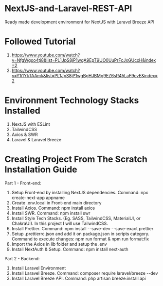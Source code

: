 # NextJS-and-Laravel-REST-API
Ready made development environment for NextJS with Laravel Breeze API

# Followed Tutorial
1. https://www.youtube.com/watch?v=NfgWgoo4tj8&list=PL1JpS8jP1wgA9EpT9UO0UuPrFcJxGUcxH&index=2
2. https://www.youtube.com/watch?v=Y1i1YkTAAmk&list=PL1JpS8jP1wgBgHJBMg9EZ6sR45LaF9cvE&index=2

# Environment Technology Stacks Installed
1. NextJS with ESLint
2. TailwindCSS
3. Axios & SWR
4. Laravel & Laravel Breeze

# Creating Project From The Scratch Installation Guide
Part 1 - Front-end:
1. Setup Front-end by installing NextJS dependencies. Command: npx create-next-app appname
2. Create .env.local in Front-end main directory
3. Install Axios. Command: npm install axios
4. Install SWR. Command: npm install swr
5. Install Style Tech Stacks. (Eg. SASS, TailwindCSS, MaterialUI, or ChakraUI). In this project I will use TailwindCSS.
6. Install Prettier. Command: npm install --save-dev --save-exact prettier
7. Setup .prettierrc.json and add it on package.json in scripts category. Command to execute changes: npm run format & npm run format:fix
8. Import the Axios in lib folder and setup the .env
9. Install NextAuth & Setup. Command: npm install next-auth

Part 2 - Backend:
1. Install Laravel Environment
2. Install Laravel Breeze. Command: composer require laravel/breeze --dev
3. Install Laravel Breeze API. Command: php artisan breeze:install api
